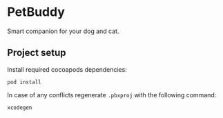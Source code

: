 # PetBuddy
Smart companion for your dog and cat.

## Project setup
Install required cocoapods dependencies:
```
pod install
```
In case of any conflicts regenerate `.pbxproj` with the following command:
```
xcodegen
```